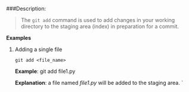 ###Description:
> The `git add` command is used to add changes in your working directory to the staging area (index) in preparation for a commit.

**Examples**
1. Adding a single file
   
    `git add <file_name>`
   
    **Example**: git add file1.py
    
    **Explanation**: a file named *file1.py* will be added to the staging area. 
`